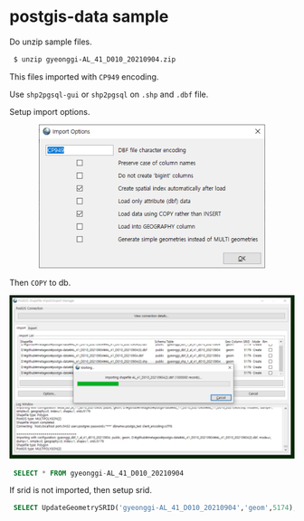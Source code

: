 # postgis-data sample

Do unzip sample files.

```bash
 $ unzip gyeonggi-AL_41_D010_20210904.zip
```

This files imported with `CP949` encoding.

Use `shp2pgsql-gui` or `shp2pgsql` on `.shp` and `.dbf` file.

Setup import options.

<p align="center">
    <img src="README/gui-options.png" width=400>
</p>


Then `COPY` to db. 


<p align="center">
    <img src="README/gui.png" width=800>
</p>


```sql
 SELECT * FROM gyeonggi-AL_41_D010_20210904
```

If srid is not imported, then setup srid.

```sql
 SELECT UpdateGeometrySRID('gyeonggi-AL_41_D010_20210904','geom',5174);
```
